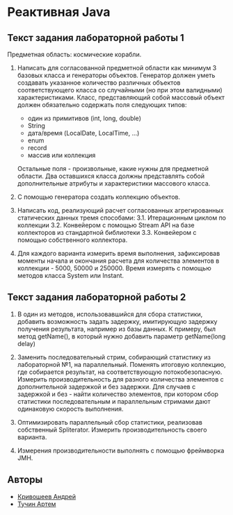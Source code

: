 # Реактивная Java

## Текст задания лабораторной работы 1

Предметная область: космические корабли.

1. Написать для согласованной предметной области как минимум 3 базовых класса и генераторы объектов. Генератор должен уметь создавать указанное количество различных объектов соответствующего класса со случайными (но при этом валидными) характеристиками. Класс, представляющий собой массовый объект должен обязательно содержать поля следующих типов:
   - один из примитивов (int, long, double)
   - String
   - дата/время (LocalDate, LocalTime, ...)
   - enum
   - record
   - массив или коллекция
   
   Остальные поля - произвольные, какие нужны для предметной области. 
   Два оставшихся класса должны представлять собой дополнительные атрибуты и характеристики массового класса.

2. С помощью генератора создать коллекцию объектов.

3. Написать код, реализующий расчет согласованных агрегированных статических данных тремя способами:
   3.1. Итерационным циклом по коллекции
   3.2. Конвейером с помощью Stream API на базе коллекторов из стандартной библиотеки
   3.3. Конвейером с помощью собственного коллектора.

4. Для каждого варианта измерить время выполнения, зафиксировав моменты начала и окончания расчета для количества элементов в коллекции - 5000, 50000 и 250000. Время измерять с помощью методов класса System или Instant.

## Текст задания лабораторной работы 2

1. В один из методов, использовавшийся для сбора статистики, добавить возможность задать задержку, имитирующую задержку получения результата, например из базы данных. К примеру, был метод getName(), в который нужно добавить параметр getName(long delay)

2. Заменить последовательный стрим, собирающий статистику из лабораторной №1, на параллельный. Поменять итоговую коллекцию, где собирается результат, на соответствующую потокобезопасную. Измерить производительность для разного количества элементов с дополнительной задержкой и без задержки. Для случаев с задержкой и без - найти количество элементов, при котором сбор статистики последовательным и параллельным стримами дают одинаковую скорость выполнения.

3. Оптимизировать параллельный сбор статистики, реализовав собственный Spliterator. Измерить производительность своего варианта.

4. Измерения производительности выполнять с помощью фреймворка JMH.

## Авторы

- [Кривошеев Андрей](https://github.com/Andryss)
- [Тучин Артем](https://github.com/artem00475)
